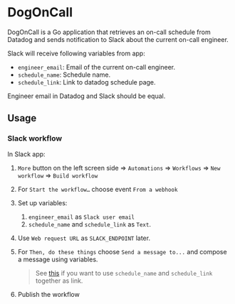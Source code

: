 # DogOnCall

DogOnCall is a Go application that retrieves an on-call schedule from Datadog and sends notification to Slack about the current on-call engineer.

Slack will receive following variables from app:

- `engineer_email`: Email of the current on-call engineer.
- `schedule_name`: Schedule name.
- `schedule_link`: Link to datadog schedule page.

Engineer email in Datadog and Slack should be equal.

## Usage

### Slack workflow

In Slack app:

1. `More` button on the left screen side => `Automations` => `Workflows` => `New workflow` => `Build workflow`
1. For `Start the workflow…` choose event `From a webhook`
1. Set up variables:
   1. `engineer_email` as `Slack user email`
   1. `schedule_name` and `schedule_link` as `Text`.
1. Use `Web request URL` as `SLACK_ENDPOINT` later.
1. For `Then, do these things` choose `Send a message to...` and compose a message using variables.

   > See [this](https://stackoverflow.com/a/78514785) if you want to use `schedule_name` and `schedule_link` together as link.
1. Publish the workflow

### App configuration

The application requires the following environment variables:

- `DD_API_KEY`: Your Datadog API key.
- `DD_APP_KEY`: Your Datadog application key.
- `SCHEDULE_NAME`: The name of the Datadog on-call schedule.
- `SLACK_ENDPOINT`: The Slack workflow webhook endpoint to send notifications.

### App running

It's reasonable to run this app by a cron. For k8s I use CronJob in the Helm chart.

#### Using Helm

```sh
# put required values in helm/values-private.yaml
helm upgrade --install dogoncall oci://registry-1.docker.io/rgeraskin/helm-dogoncall -f helm/values-private.yaml
```

or from the cloned git repo:

```sh
# put required values in helm/values-private.yaml
helm upgrade --install dogoncall ./helm -f helm/values-private.yaml
```

#### Using Docker

```sh
# put required envs in .env
docker run --name dogoncall --env-file .env --rm rgeraskin/dogoncall:latest
```

or from the cloned git repo:

```sh
# put required envs in .env
docker buildx build . -t dogoncall
docker run --name dogoncall --env-file .env --rm dogoncall
```

#### From Source

```sh
go install github.com/rgeraskin/dogoncall/dogoncall@latest
# export required env vars
dogoncall
```

or from the cloned repo:

```sh
go build -C dogoncall -o ..
# export required env vars
./dogoncall
```

## Local development

### Prepare local env

1. Install [mise](https://mise.jdx.dev): `brew install mise`
2. [Activate mise](https://mise.jdx.dev/getting-started.html#_2a-activate-mise)

   Zsh example:

   ```bash
   echo 'eval "$(~/.local/bin/mise activate zsh)"' >> ~/.zshrc
   # restart shell or `source ~/.zshrc`
   ```

3. `mise install` in the repo root dir to install all required tools

### Development hints

- Use [Tilt](https://tilt.dev) for a realtime k8s experience: `tilt up`
- Use mise tasks for routines: `mise run build`, `mise run deploy`

## License

This project is licensed under the MIT License. See the [LICENSE](LICENSE) file for details.
